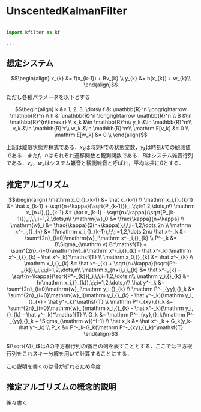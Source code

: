 # UnscentedKalmanFilter

```python

import kfilter as kf

...

```

## 想定システム

```math
\begin{align}
x_{k} &= f(x_{k-1}) + Bv_{k} \\
y_{k} &= h(x_{k}) + w_{k}\\
\end{align}
```
ただし各種パラメータを以下とする
```math
\begin{align}
k &= 1, 2, 3, \dots\\
f &: \mathbb{R}^n \longrightarrow \mathbb{R}^n \\
h &: \mathbb{R}^n \longrightarrow \mathbb{R}^n \\
B &\in \mathbb{R}^{n\times r} \\
x_k &\in \mathbb{R}^n\\
y_k &\in \mathbb{R}^m\\
v_k &\in \mathbb{R}^r\\
w_k &\in \mathbb{R}^m\\
\mathrm E[v_k] &= 0 \\
\mathrm E[w_k] &= 0 \\
\end{align}
```

上記は離散状態方程式である．$`x_k`$は時刻$`k`$での状態変数，$`y_k`$は時刻$`k`$での観測値である．また$`f`$，$`h`$はそれぞれ遷移関数と観測関数である．$`B`$はシステム雑音行列である．$`v_k`$，$`w_k`$はシステム雑音と観測雑音と呼ばれ，平均は共に$`0`$とする．

## 推定アルゴリズム

```math
\begin{align}
\mathrm x_0,{}_{k-1} &= \hat x_{k-1} \\
\mathrm x_i,{}_{k-1} &= \hat x_{k-1} + \sqrt{n+\kappa}(\sqrt{P_{k-1}})_i,\;\;i=1,2,\dots,n\\
\mathrm x_{n+i},{}_{k-1} &= \hat x_{k-1} - \sqrt{n+\kappa}(\sqrt{P_{k-1}})_i,\;\;i=1,2,\dots,n\\
\mathrm{w}_0 &= \frac{\kappa}{n+\kappa} \\
\mathrm{w}_i &= \frac{\kappa}{2(n+\kappa)},\;\;i=1,2,\dots,2n \\
\mathrm x^-_i,{}_{k} &= f(\mathrm x_i,{}_{k-1}),\;\;i=1,2,\dots,2n\\
\hat x^-_k &= \sum^{2n}_{i=0}\mathrm{w}_i\mathrm x^-_i,{}_{k} \\
P^-_k &= B\Sigma_{\mathrm v} B^\mathsf{T} + \sum^{2n}_{i=0}\mathrm{w}_i(\mathrm x^-_i,{}_{k} - \hat x^-_k)(\mathrm x^-_i,{}_{k} - \hat x^-_k)^\mathsf{T} \\
\mathrm x_0,{}_{k} &= \hat x^-_{k} \\
\mathrm x_i,{}_{k} &= \hat x^-_{k} + \sqrt{n+\kappa}(\sqrt{P^-_{k}})_i,\;\;i=1,2,\dots,n\\
\mathrm x_{n+i},{}_{k} &= \hat x^-_{k} - \sqrt{n+\kappa}(\sqrt{P^-_{k}})_i,\;\;i=1,2,\dots,n\\
\mathrm y_i,{}_{k} &= h(\mathrm x_i,{}_{k}),\;\;i=1,2,\dots,n\\
\hat y^-_k &= \sum^{2n}_{i=0}\mathrm{w}_i\mathrm y_i,{}_{k} \\
\mathrm P^-_{yy},{}_k &= \sum^{2n}_{i=0}\mathrm{w}_i(\mathrm y_i,{}_{k} - \hat y^-_k)(\mathrm y_i,{}_{k} - \hat y^-_k)^\mathsf{T} \\
\mathrm P^-_{xy},{}_k &= \sum^{2n}_{i=0}\mathrm{w}_i(\mathrm x_i,{}_{k} - \hat x^-_k)(\mathrm y_i,{}_{k} - \hat y^-_k)^\mathsf{T} \\
G_k &= \mathrm P^-_{xy},{}_k(\mathrm P^-_{yy},{}_k + \Sigma_{\mathrm w})^{-1} \\
\hat x_k &= \hat x^-_k + G_k(y_k-\hat y^-_k) \\
P_k &= P^-_k-G_k(\mathrm P^-_{xy},{}_k)^\mathsf{T}
\end{align}
```

$`(\sqrt{A})_i`$は$`A`$の平方根行列の$`i`$番目の列を表すこととする．ここでは平方根行列をこれスキー分解を用いて計算することにする．

この説明を書くのは骨が折れるため今度


## 推定アルゴリズムの概念的説明

後々書く

